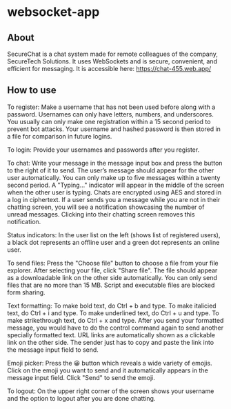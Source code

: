 # websocket-app

## About
SecureChat is a chat system made for remote colleagues of the company, SecureTech Solutions. It uses WebSockets and is secure, convenient, and efficient for messaging. It is accessible here: https://chat-455.web.app/

## How to use
To register: Make a username that has not been used before along with a password. Usernames can only have letters, numbers, and underscores. You usually can only make one registration within a 15 second period to prevent bot attacks. Your username and hashed password is then stored in a file for comparison in future logins.

To login: Provide your usernames and passwords after you register. 

To chat: Write your message in the message input box and press the button to the right of it to send. The user’s message should appear for the other user automatically. You can only make up to five messages within a twenty second period. A "Typing..." indicator will appear in the middle of the screen when the other user is typing. Chats are encrypted using AES and stored in a log in ciphertext. If a user sends you a message while you are not in their chatting screen, you will see a notification showcasing the number of unread messages. Clicking into their chatting screen removes this notification.

Status indicators: In the user list on the left (shows list of registered users), a black dot represents an offline user and a green dot represents an online user. 

To send files: Press the "Choose file" button to choose a file from your file explorer. After selecting your file, click "Share file". The file should appear as a downloadable link on the other side automatically. You can only send files that are no more than 15 MB. Script and executable files are blocked form sharing.

Text formatting: To make bold text, do Ctrl + b and type. To make italicied text, do Ctrl + i and type. To make underlined text, do Ctrl + u and type. To make strikethrough text, do Ctrl + x and type. After you send your formatted message, you would have to do the control command again to send another specially formatted text. URL links are automatically shown as a clickable link on the other side. The sender just has to copy and paste the link into the message input field to send.

Emoji picker: Press the 😀 button which reveals a wide variety of emojis. Click on the emoji you want to send and it automatically appears in the message input field. Click "Send" to send the emoji.

To logout: On the upper right corner of the screen shows your username and the option to logout after you are done chatting.




